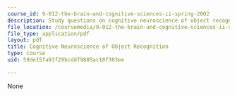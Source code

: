 ```yaml
---
course_id: 9-012-the-brain-and-cognitive-sciences-ii-spring-2002
description: Study questions on cognitive neuroscience of object recognition.
file_location: /coursemedia/9-012-the-brain-and-cognitive-sciences-ii-spring-2002/59de15fa91f29bcddf9885ac18f303ee_cognitiveneuroscienceofobjectrecognition.pdf
file_type: application/pdf
layout: pdf
title: Cognitive Neuroscience of Object Recognition
type: course
uid: 59de15fa91f29bcddf9885ac18f303ee

---
```

None